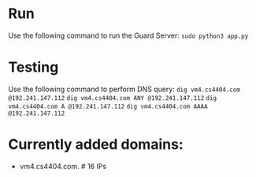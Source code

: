 # Run

Use the following command to run the Guard Server:
```sudo python3 app.py```

# Testing

Use the following command to perform DNS query:
```dig vm4.cs4404.com @192.241.147.112```
```dig vm4.cs4404.com ANY @192.241.147.112```
```dig vm4.cs4404.com A @192.241.147.112```
```dig vm4.cs4404.com AAAA @192.241.147.112```

# Currently added domains:

 - vm4.cs4404.com. # 16 IPs